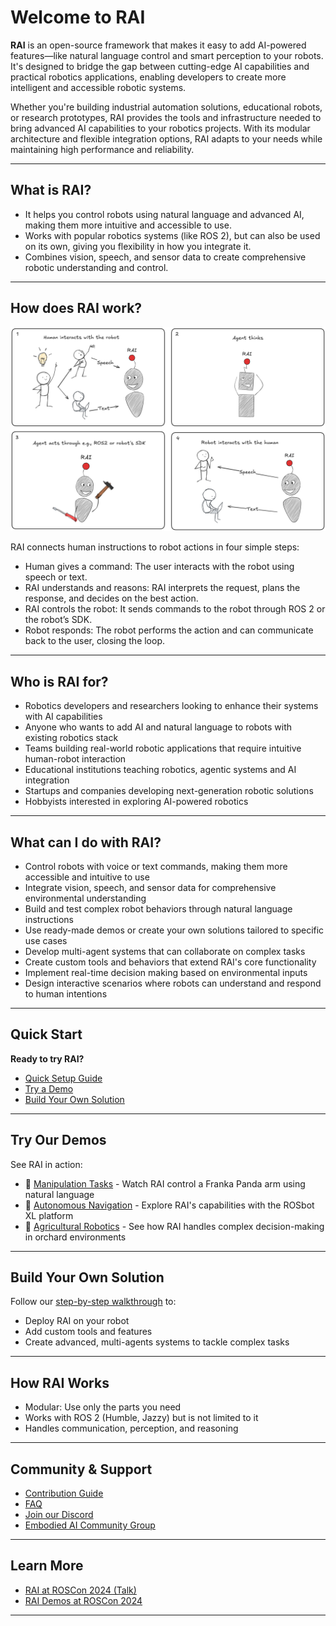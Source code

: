 # Welcome to RAI

**RAI** is an open-source framework that makes it easy to add AI-powered features—like natural language control and smart perception to your robots. It's designed to bridge the gap between cutting-edge AI capabilities and practical robotics applications, enabling developers to create more intelligent and accessible robotic systems.

Whether you're building industrial automation solutions, educational robots, or research prototypes, RAI provides the tools and infrastructure needed to bring advanced AI capabilities to your robotics projects. With its modular architecture and flexible integration options, RAI adapts to your needs while maintaining high performance and reliability.

---

## What is RAI?

-   It helps you control robots using natural language and advanced AI, making them more intuitive and accessible to use.
-   Works with popular robotics systems (like ROS 2), but can also be used on its own, giving you flexibility in how you integrate it.
-   Combines vision, speech, and sensor data to create comprehensive robotic understanding and control.

---

## How does RAI work?

<div style="text-align: center;"><img src="../../imgs/rai_steps.png" alt="rai-steps"></div>

RAI connects human instructions to robot actions in four simple steps:

-   Human gives a command: The user interacts with the robot using speech or text.
-   RAI understands and reasons: RAI interprets the request, plans the response, and decides on the best action.
-   RAI controls the robot: It sends commands to the robot through ROS 2 or the robot’s SDK.
-   Robot responds: The robot performs the action and can communicate back to the user, closing the loop.

---

## Who is RAI for?

-   Robotics developers and researchers looking to enhance their systems with AI capabilities
-   Anyone who wants to add AI and natural language to robots with existing robotics stack
-   Teams building real-world robotic applications that require intuitive human-robot interaction
-   Educational institutions teaching robotics, agentic systems and AI integration
-   Startups and companies developing next-generation robotic solutions
-   Hobbyists interested in exploring AI-powered robotics

---

## What can I do with RAI?

-   Control robots with voice or text commands, making them more accessible and intuitive to use
-   Integrate vision, speech, and sensor data for comprehensive environmental understanding
-   Build and test complex robot behaviors through natural language instructions
-   Use ready-made demos or create your own solutions tailored to specific use cases
-   Develop multi-agent systems that can collaborate on complex tasks
-   Create custom tools and behaviors that extend RAI's core functionality
-   Implement real-time decision making based on environmental inputs
-   Design interactive scenarios where robots can understand and respond to human intentions

---

## Quick Start

**Ready to try RAI?**

-   [Quick Setup Guide](../setup/install.md)
-   [Try a Demo](#try-our-demos)
-   [Build Your Own Solution](#build-your-own-solution)

---

## Try Our Demos

See RAI in action:

-   🤖 [Manipulation Tasks](../demos/manipulation.md) - Watch RAI control a Franka Panda arm using natural language
-   🚗 [Autonomous Navigation](../demos/rosbot_xl.md) - Explore RAI's capabilities with the ROSbot XL platform
-   🚜 [Agricultural Robotics](../demos/agriculture.md) - See how RAI handles complex decision-making in orchard environments

---

## Build Your Own Solution

Follow our [step-by-step walkthrough](../tutorials/walkthrough.md) to:

-   Deploy RAI on your robot
-   Add custom tools and features
-   Create advanced, multi-agents systems to tackle complex tasks

---

## How RAI Works

-   Modular: Use only the parts you need
-   Works with ROS 2 (Humble, Jazzy) but is not limited to it
-   Handles communication, perception, and reasoning

---

## Community & Support

-   [Contribution Guide](../faq/contributing/CONTRIBUTING.md)
-   [FAQ](../faq/faq.md)
-   [Join our Discord](https://discord.gg/3PGHgTaJSB)
-   [Embodied AI Community Group](https://github.com/ros-wg-embodied-ai)

---

## Learn More

-   [RAI at ROSCon 2024 (Talk)](https://vimeo.com/1026029511)
-   [RAI Demos at ROSCon 2024](https://vimeo.com/user222230448/rai-roscon24-reel)

---
